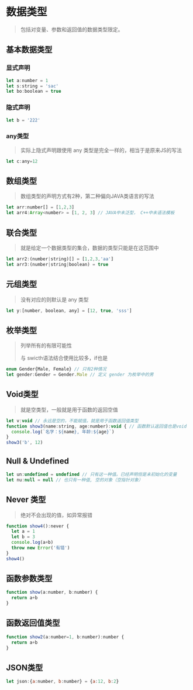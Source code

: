 # 数据类型

> 包括对变量、参数和返回值的数据类型限定。

## 基本数据类型

### 显式声明

```js
let a:number = 1
let s:string = 'sac'
let bo:boolean = true
```

### 隐式声明

```js
let b = '222'
```

###  any类型

> 实际上隐式声明跟使用 any 类型是完全一样的，相当于是原来JS的写法

```js
let c:any=12
```



## 数组类型

> 数组类型的声明方式有2种，第二种偏向JAVA类语言的写法

```js
let arr:number[] = [1,2,3]
let arr4:Array<number> = [1, 2, 3] // JAVA中未泛型， C++中未语法模板
```



## 联合类型

> 就是给定一个数据类型的集合，数据的类型只能是在这范围中

```js
let arr2:(number|string)[] = [1,2,3,'aa']
let arr3:(number|string|boolean) = true
```



## 元组类型

> 没有对应的则默认是 any 类型

```js
let y:[number, boolean, any] = [12, true, 'sss'] 
```



## 枚举类型

> 列举所有的有限可能性
>
> 与 swicth语法结合使用比较多，if也是

```js
enum Gender{Male, Female} // 只有2种情况
let gender:Gender = Gender.Male // 定义 gender 为枚举中的男
```



## Void类型

> 就是空类型，一般就是用于函数的返回空值

```js
let v:void // 永远是空的，不能赋值。就是用于函数返回值类型
function show3(name:string, age:number):void { // 函数默认返回值也是void
  console.log(`名字：${name}, 年龄:${age}`)
}
show3('b', 12)
```



## Null & Undefined

```js
let un:undefined = undefined // 只有这一种值。已经声明但是未初始化的变量
let nu:null = null // 也只有一种值, 空的对象（空指针对象）
```



## Never 类型

> 绝对不会出现的值，如异常报错

```js
function show4():never {
  let a = 1
  let b = 3
  console.log(a+b)
  throw new Error('有错')
}
show4()
```



## 函数参数类型

```js
function show(a:number, b:number) {
  return a+b
}
```



## 函数返回值类型

```js
function show2(a:number=1, b:number):number {
  return a+b
}
```



## JSON类型

```js
let json:{a:number, b:number} = {a:12, b:2}
```


